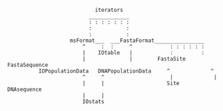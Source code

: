                                 iterators
                              _____________
                              : : : : : : :
                              :           :
                              :           :
                        msFormat___  ___FastaFormat________________
                            ^     :  :     ^            : : : : : :
                            |    IOtable   |            :         :
                            |              |        FastaSite    FastaSequence
              IOPopulationData   DNAPopulationData     ^             ^
                            ^     ^                     |             |
                            |     |                    Site      DNAsequence
                            |     |                             
                            IOstats                            
                                                                         
                                                                      
                                                                         
                                                                         
                                                                       
